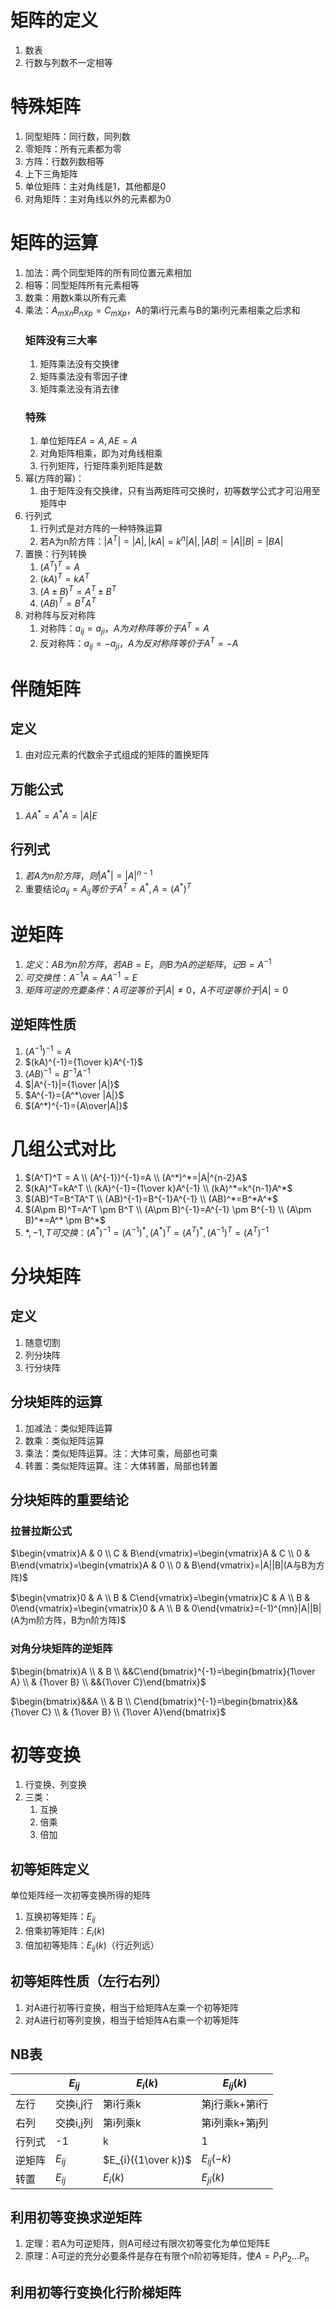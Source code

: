 # 矩阵的定义
1. 数表
2. 行数与列数不一定相等
   

# 特殊矩阵
1. 同型矩阵：同行数，同列数
2. 零矩阵：所有元素都为零
3. 方阵：行数列数相等
4. 上下三角矩阵
5. 单位矩阵：主对角线是1，其他都是0
6. 对角矩阵：主对角线以外的元素都为0

# 矩阵的运算
1. 加法：两个同型矩阵的所有同位置元素相加
2. 相等：同型矩阵所有元素相等
3. 数乘：用数k乘以所有元素
4. 乘法：$A_{m X n}B_{n X p}=C_{m X p}$，A的第i行元素与B的第i列元素相乘之后求和
    ### 矩阵没有三大率
    1. 矩阵乘法没有交换律
    2. 矩阵乘法没有零因子律
    3. 矩阵乘法没有消去律
    ### 特殊
    1. 单位矩阵$EA=A,AE=A$
    2. 对角矩阵相乘，即为对角线相乘
    3. 行列矩阵，行矩阵乘列矩阵是数
5. 幂(方阵的幂)：
   1. 由于矩阵没有交换律，只有当两矩阵可交换时，初等数学公式才可沿用至矩阵中
6. 行列式
   1. 行列式是对方阵的一种特殊运算
   2. 若A为n阶方阵：$|A^T|=|A|,|kA|=k^n|A|,|AB|=|A||B|=|BA|$
7. 置换：行列转换
   1. $(A^T)^T=A$
   2. $(kA)^T=kA^T$
   3. $(A\pm B)^T=A^T \pm B^T$
   4. $(AB)^T=B^T A^T$
8. 对称阵与反对称阵
   1. 对称阵：$a_{ij}=a_{ji}，A为对称阵等价于A^T=A$
   2. 反对称阵：$a_{ij}=-a_{ji}，A为反对称阵等价于A^T=-A$

# 伴随矩阵
## 定义
1. 由对应元素的代数余子式组成的矩阵的置换矩阵
## 万能公式
1. $AA^*=A^*A=|A|E$
## 行列式
1. $若A为n阶方阵，则|A^*|=|A|^{n-1}$
2. 重要结论$a_{ij}=A_{ij}等价于A^T=A^*,A=(A^*)^T$

# 逆矩阵
1. $定义：AB为n阶方阵，若AB=E，则B为A的逆矩阵，记B=A^{-1}$
2. $可交换性：A^{-1}A=AA^{-1}=E$
3. $矩阵可逆的充要条件：A可逆等价于|A|\neq0，A不可逆等价于|A|=0$

## 逆矩阵性质
1. $(A^{-1})^{-1}=A$
2. $(kA)^{-1}={1\over k}A^{-1}$
3. $(AB)^{-1}=B^{-1}A^{-1}$
4. $|A^{-1}|={1\over |A|}$
5. $A^{-1}={A^*\over |A|}$
6. $(A^*)^{-1}={A\over|A|}$

# 几组公式对比
1. $(A^T)^T = A \\ (A^{-1})^{-1}=A \\ (A^*)^*=|A|^{n-2}A$
2. $(kA)^T=kA^T \\ (kA)^{-1}={1\over k}A^{-1} \\ (kA)^*=k^{n-1}A^*$
3. $(AB)^T=B^TA^T \\ (AB)^{-1}=B^{-1}A^{-1} \\ (AB)^*=B^*A^*$
4. $(A\pm B)^T=A^T \pm B^T \\ (A\pm B)^{-1}=A^{-1} \pm B^{-1} \\ (A\pm B)^*=A^* \pm B^*$
5. $*,-1,T可交换：(A^*)^{-1}=(A^{-1})^*,(A^*)^T=(A^T)^*,(A^{-1})^T=(A^T)^{-1}$

# 分块矩阵
## 定义
1. 随意切割
2. 列分块阵
3. 行分块阵
## 分块矩阵的运算
1. 加减法：类似矩阵运算
2. 数乘：类似矩阵运算
3. 乘法：类似矩阵运算。注：大体可乘，局部也可乘
4. 转置：类似矩阵运算。注：大体转置，局部也转置
## 分块矩阵的重要结论
### 拉普拉斯公式
$\begin{vmatrix}A & 0 \\ C & B\end{vmatrix}=\begin{vmatrix}A & C \\ 0 & B\end{vmatrix}=\begin{vmatrix}A & 0 \\ 0 & B\end{vmatrix}=|A||B|(A与B为方阵)$


$\begin{vmatrix}0 & A \\ B & C\end{vmatrix}=\begin{vmatrix}C & A \\ B & 0\end{vmatrix}=\begin{vmatrix}0 & A \\ B & 0\end{vmatrix}=(-1)^{mn}|A||B|(A为m阶方阵，B为n阶方阵)$
### 对角分块矩阵的逆矩阵
$\begin{bmatrix}A \\ & B \\ &&C\end{bmatrix}^{-1}=\begin{bmatrix}{1\over A} \\ & {1\over B} \\ &&{1\over C}\end{bmatrix}$

$\begin{bmatrix}&&A \\ & B \\ C\end{bmatrix}^{-1}=\begin{bmatrix}&&{1\over C} \\ & {1\over B} \\ {1\over A}\end{bmatrix}$

# 初等变换
1. 行变换、列变换
2. 三类：
   1. 互换
   2. 倍乘
   3. 倍加
## 初等矩阵定义
单位矩阵经一次初等变换所得的矩阵
1. 互换初等矩阵：$E_{ij}$
2. 倍乘初等矩阵：$E_{i}(k)$
3. 倍加初等矩阵：$E_{ij}(k)$（行近列远）
## 初等矩阵性质（左行右列）
1. 对A进行初等行变换，相当于给矩阵A左乘一个初等矩阵
2. 对A进行初等列变换，相当于给矩阵A右乘一个初等矩阵
## NB表
||$E_{ij}$|$E_{i}(k)$|$E_{ij}(k)$|
|----|----|----|----|
|左行|交换i,j行|第i行乘k|第j行乘k+第i行|
|右列|交换i,j列|第i列乘k|第i列乘k+第j列|
|行列式|-1|k|1|
|逆矩阵|$E_{ij}$|$E_{i}({1\over k})$|$E_{ij}(-k)$|
|转置|$E_{ij}$|$E_{i}(k)$|$E_{ji}(k)$|
## 利用初等变换求逆矩阵
1. 定理：若A为可逆矩阵，则A可经过有限次初等变化为单位矩阵E
2. 原理：A可逆的充分必要条件是存在有限个n阶初等矩阵，使$A=P_1P_2...P_n$
## 利用初等行变换化行阶梯矩阵